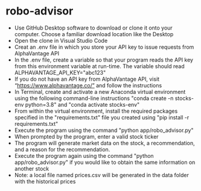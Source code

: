 # robo-advisor


+ Use GitHub Desktop software to download or clone it onto your computer. Choose a familiar download location like the Desktop
+ Open the clone in Visual Studio Code
+ Creat an .env file in which you store your API key to issue requests from AlphaVantage API
+ In the .env file, create a variable so that your program reads the API key from this environment variable at run-time. The variable should read ALPHAVANTAGE_API_KEY="abc123"
+ If you do not have an API key from AlphaVantage API, visit “https://www.alphavantage.co/” and follow the instructions
+ In Terminal, create and activate a new Anaconda virtual environment using the following command-line instructions "conda create -n stocks-env python=3.8" and "conda activate stocks-env"
+ From within the virtual environment, install the required packages specified in the "requirements.txt" file you created using "pip install -r requirements.txt"
+ Execute the program using the command "python app/robo_advisor.py"
+ When prompted by the program, enter a valid stock ticker
+ The program will generate market data on the stock, a recommendation, and a reason for the recommendation.
+ Execute the program again using the command "python app/robo_advisor.py" if you would like to obtain the same information on another stock
+ Note: a local file named prices.csv will be generated in the data folder with the historical prices